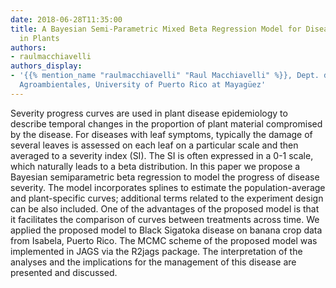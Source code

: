 ```yaml
---
date: 2018-06-28T11:35:00
title: A Bayesian Semi-Parametric Mixed Beta Regression Model for Disease Severity
  in Plants
authors:
- raulmacchiavelli
authors_display:
- '{{% mention_name "raulmacchiavelli" "Raul Macchiavelli" %}}, Dept. de Ciencias
  Agroambientales, University of Puerto Rico at Mayagüez'
---
```

Severity progress curves are used in plant disease epidemiology to describe temporal changes in the proportion of plant material compromised by the disease. For diseases with leaf symptoms, typically the damage of several leaves is assessed on each leaf on a particular scale and then averaged to a severity index (SI). The SI is often expressed in a 0-1 scale, which naturally leads to a beta distribution. In this paper we propose a Bayesian semiparametric beta regression to model the progress of disease severity. The model incorporates splines to estimate the population-average and plant-specific curves; additional terms related to the experiment design can be also included. One of the advantages of the proposed model is that it facilitates the comparison of curves between treatments across time. We applied the proposed model to Black Sigatoka disease on banana crop data from Isabela, Puerto Rico. The MCMC scheme of the proposed model was implemented in JAGS via the R2jags package. The interpretation of the analyses and the implications for the management of this disease are presented and discussed.
